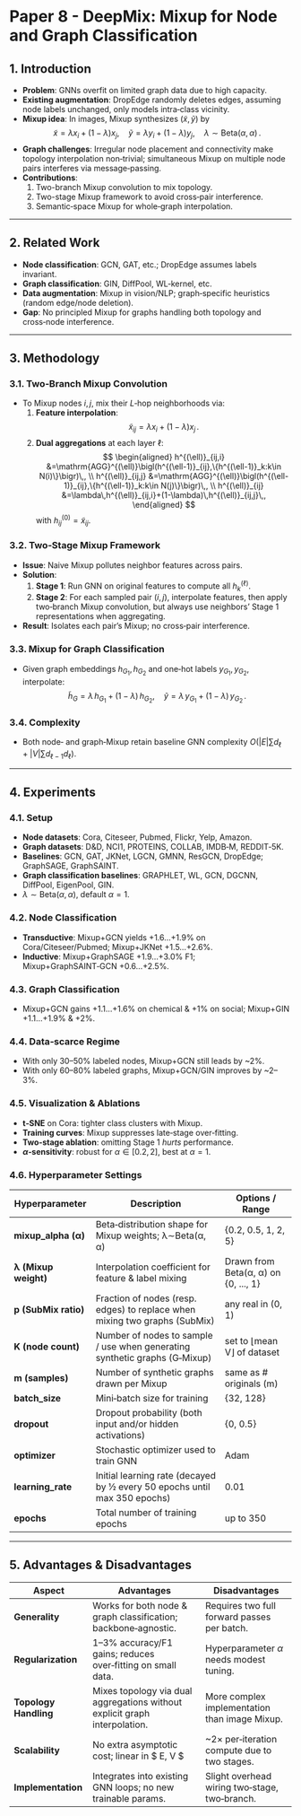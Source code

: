 # Paper 8 - DeepMix: Mixup for Node and Graph Classification

## 1. Introduction  
- **Problem**: GNNs overfit on limited graph data due to high capacity.  
- **Existing augmentation**: DropEdge randomly deletes edges, assuming node labels unchanged, only models intra‑class vicinity.  
- **Mixup idea**: In images, Mixup synthesizes $(\tilde x,\tilde y)$ by  
  $$\tilde x=\lambda x_i+(1-\lambda)x_j,\quad \tilde y=\lambda y_i+(1-\lambda)y_j,\quad \lambda\sim\mathrm{Beta}(\alpha,\alpha)\,. $$  
- **Graph challenges**: Irregular node placement and connectivity make topology interpolation non‑trivial; simultaneous Mixup on multiple node pairs interferes via message‑passing.  
- **Contributions**:  
  1. Two-branch Mixup convolution to mix topology.  
  2. Two-stage Mixup framework to avoid cross‑pair interference.  
  3. Semantic‑space Mixup for whole‑graph interpolation.  

---

## 2. Related Work  
- **Node classification**: GCN, GAT, etc.; DropEdge assumes labels invariant.  
- **Graph classification**: GIN, DiffPool, WL‑kernel, etc.  
- **Data augmentation**: Mixup in vision/NLP; graph‑specific heuristics (random edge/node deletion).  
- **Gap**: No principled Mixup for graphs handling both topology and cross‑node interference.  

---

## 3. Methodology  

### 3.1. Two‑Branch Mixup Convolution  
- To Mixup nodes $i,j$, mix their $L$‑hop neighborhoods via:  
  1. **Feature interpolation**:  
     $$\tilde x_{ij}=\lambda x_i + (1 - \lambda)x_j\,. $$  
  2. **Dual aggregations** at each layer $\ell$:  
     $$
     \begin{aligned}
     h^{(\ell)}_{ij,i} &=\mathrm{AGG}^{(\ell)}\bigl(h^{(\ell-1)}_{ij},\{h^{(\ell-1)}_k:k\in N(i)\}\bigr)\,, \\
     h^{(\ell)}_{ij,j} &=\mathrm{AGG}^{(\ell)}\bigl(h^{(\ell-1)}_{ij},\{h^{(\ell-1)}_k:k\in N(j)\}\bigr)\,, \\
     h^{(\ell)}_{ij} &=\lambda\,h^{(\ell)}_{ij,i}+(1-\lambda)\,h^{(\ell)}_{ij,j}\,,
     \end{aligned}
     $$
     with $h^{(0)}_{ij}=\tilde x_{ij}$.  

### 3.2. Two‑Stage Mixup Framework  
- **Issue**: Naive Mixup pollutes neighbor features across pairs.  
- **Solution**:  
  1. **Stage 1**: Run GNN on original features to compute all $h^{(\ell)}_k$.  
  2. **Stage 2**: For each sampled pair $(i,j)$, interpolate features, then apply two‑branch Mixup convolution, but always use neighbors’ Stage 1 representations when aggregating.  
- **Result**: Isolates each pair’s Mixup; no cross‑pair interference.  

### 3.3. Mixup for Graph Classification  
- Given graph embeddings $h_{G_1},h_{G_2}$ and one‑hot labels $y_{G_1},y_{G_2}$, interpolate:  
  $$\tilde h_{G}=\lambda\,h_{G_1}+(1-\lambda)\,h_{G_2},\quad \tilde y=\lambda\,y_{G_1}+(1-\lambda)\,y_{G_2}\,. $$  

### 3.4. Complexity  
- Both node‑ and graph‑Mixup retain baseline GNN complexity $O\bigl(|E|\sum d_\ell + |V|\sum d_{\ell-1}d_\ell\bigr)$.  

---

## 4. Experiments  

### 4.1. Setup  
- **Node datasets**: Cora, Citeseer, Pubmed, Flickr, Yelp, Amazon.  
- **Graph datasets**: D&D, NCI1, PROTEINS, COLLAB, IMDB‑M, REDDIT‑5K.  
- **Baselines**: GCN, GAT, JKNet, LGCN, GMNN, ResGCN, DropEdge; GraphSAGE, GraphSAINT.  
- **Graph classification baselines**: GRAPHLET, WL, GCN, DGCNN, DiffPool, EigenPool, GIN.  
- $\lambda\sim\mathrm{Beta}(\alpha,\alpha)$, default $\alpha=1$.  

### 4.2. Node Classification  
- **Transductive**: Mixup+GCN yields +1.6…+1.9% on Cora/Citeseer/Pubmed; Mixup+JKNet +1.5…+2.6%.  
- **Inductive**: Mixup+GraphSAGE +1.9…+3.0% F1; Mixup+GraphSAINT‑GCN +0.6…+2.5%.  

### 4.3. Graph Classification  
- Mixup+GCN gains +1.1…+1.6% on chemical & +1% on social; Mixup+GIN +1.1…+1.9% & +2%.  

### 4.4. Data‑scarce Regime  
- With only 30–50% labeled nodes, Mixup+GCN still leads by ~2%.  
- With only 60–80% labeled graphs, Mixup+GCN/GIN improves by ~2–3%.  

### 4.5. Visualization & Ablations  
- **t‑SNE** on Cora: tighter class clusters with Mixup.  
- **Training curves**: Mixup suppresses late‑stage over‑fitting.  
- **Two‑stage ablation**: omitting Stage 1 *hurts* performance.  
- **$\alpha$‑sensitivity**: robust for $\alpha\in[0.2,2]$, best at $\alpha=1$. 

### 4.6. Hyperparameter Settings

| Hyperparameter      | Description                                                                | Options / Range                      |
|---------------------|----------------------------------------------------------------------------|--------------------------------------|
| **mixup_alpha (α)** | Beta‐distribution shape for Mixup weights; λ∼Beta(α, α)                    | {0.2, 0.5, 1, 2, 5}                  |
| **λ (Mixup weight)**| Interpolation coefficient for feature & label mixing                       | Drawn from Beta(α, α) on {0, ..., 1} |
| **p (SubMix ratio)**| Fraction of nodes (resp. edges) to replace when mixing two graphs (SubMix) | any real in (0, 1)                   |
| **K (node count)**  | Number of nodes to sample / use when generating synthetic graphs (G‐Mixup) | set to ⌊mean V⌋ of dataset           |
| **m (samples)**     | Number of synthetic graphs drawn per Mixup                                 | same as # originals (m)              |
| **batch_size**      | Mini‐batch size for training                                               | {32, 128}                            |
| **dropout**         | Dropout probability (both input and/or hidden activations)                 | {0, 0.5}                             |
| **optimizer**       | Stochastic optimizer used to train GNN                                     | Adam                                 |
| **learning_rate**   | Initial learning rate (decayed by ½ every 50 epochs until max 350 epochs)  | 0.01                                 |
| **epochs**          | Total number of training epochs                                            | up to 350                            |


---

## 5. Advantages & Disadvantages  

| Aspect                | Advantages                                                                 | Disadvantages                                 |
|-----------------------|----------------------------------------------------------------------------|-----------------------------------------------|
| **Generality**        | Works for both node & graph classification; backbone‑agnostic.             | Requires two full forward passes per batch.   |
| **Regularization**    | 1–3% accuracy/F1 gains; reduces over‑fitting on small data.                | Hyperparameter $\alpha$ needs modest tuning.  |
| **Topology Handling** | Mixes topology via dual aggregations without explicit graph interpolation. | More complex implementation than image Mixup. |
| **Scalability**       | No extra asymptotic cost; linear in $ E, V $                               |  ~2× per‑iteration compute due to two stages. |
| **Implementation**    | Integrates into existing GNN loops; no new trainable params.               | Slight overhead wiring two‑stage, two‑branch. |
